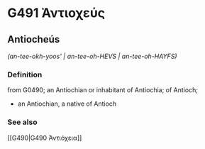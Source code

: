 # G491 Ἀντιοχεύς

## Antiocheús

_(an-tee-okh-yoos' | an-tee-oh-HEVS | an-tee-oh-HAYFS)_

### Definition

from G0490; an Antiochian or inhabitant of Antiochia; of Antioch; 

- an Antiochian, a native of Antioch

### See also

[[G490|G490 Ἀντιόχεια]]
